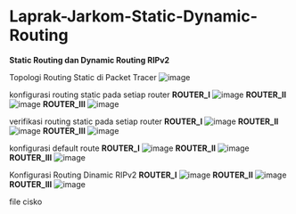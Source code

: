 # Laprak-Jarkom-Static-Dynamic-Routing

__Static Routing dan Dynamic Routing RIPv2__

Topologi Routing Static di Packet Tracer
![image](https://github.com/dwiaurelia/Laprak-Jarkom-Static-Dynamic-Routing/assets/126183346/0ed27ce5-c48a-40d9-b3a6-f611d66d1262)

konfigurasi routing static pada setiap router
**ROUTER_I**
![image](https://github.com/dwiaurelia/Laprak-Jarkom-Static-Dynamic-Routing/assets/126183346/226e424f-e92c-49ca-83eb-660388a112be)
**ROUTER_II**
![image](https://github.com/dwiaurelia/Laprak-Jarkom-Static-Dynamic-Routing/assets/126183346/66748839-9768-4ad4-bf86-339ca3b6ee4a)
**ROUTER_III**
![image](https://github.com/dwiaurelia/Laprak-Jarkom-Static-Dynamic-Routing/assets/126183346/f1574d2f-68d2-418d-b9b2-57a1977ae175)

verifikasi routing static pada setiap router
**ROUTER_I**
![image](https://github.com/dwiaurelia/Laprak-Jarkom-Static-Dynamic-Routing/assets/126183346/95906ab9-22d3-4a24-a0d1-083f14a2530d)
**ROUTER_II**
![image](https://github.com/dwiaurelia/Laprak-Jarkom-Static-Dynamic-Routing/assets/126183346/196eac09-3779-4c39-9f13-4e7e57fd8d20)
**ROUTER_III**
![image](https://github.com/dwiaurelia/Laprak-Jarkom-Static-Dynamic-Routing/assets/126183346/6f5f0081-8377-4a21-9ce3-ae4a3ef62c28)

konfigurasi default route
**ROUTER_I**
![image](https://github.com/dwiaurelia/Laprak-Jarkom-Static-Dynamic-Routing/assets/126183346/1fe4707c-2884-4de8-aec1-e6cacbe98efe)
**ROUTER_II**
![image](https://github.com/dwiaurelia/Laprak-Jarkom-Static-Dynamic-Routing/assets/126183346/6ab1baf4-d1e4-4183-9102-4f7213c3afdd)
**ROUTER_III**
![image](https://github.com/dwiaurelia/Laprak-Jarkom-Static-Dynamic-Routing/assets/126183346/98cb05a4-c3a3-4b23-b70f-dc091098fede)

 Konfigurasi Routing Dinamic RIPv2
**ROUTER_I**
![image](https://github.com/dwiaurelia/Laprak-Jarkom-Static-Dynamic-Routing/assets/126183346/4a29106a-b95f-4dc4-ae62-1c24a4c22f70)
**ROUTER_II**
![image](https://github.com/dwiaurelia/Laprak-Jarkom-Static-Dynamic-Routing/assets/126183346/6295c172-a469-49e5-9396-91c8094cbd34)
**ROUTER_III**
![image](https://github.com/dwiaurelia/Laprak-Jarkom-Static-Dynamic-Routing/assets/126183346/a930c70d-5dac-44a8-9a03-1aa972bee958)

file cisko
